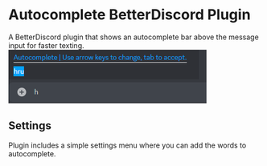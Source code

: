 <h1>Autocomplete BetterDiscord Plugin</h1>

A BetterDiscord plugin that shows an autocomplete bar above the message input for faster texting.
<br>
<img src="image_2022-12-30_140722945.png">

<h2>Settings</h2>

Plugin includes a simple settings menu where you can add the words to autocomplete.
